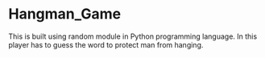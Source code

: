 # Hangman_Game
This is built using random module in Python programming language. In this player has to guess the word to protect man from hanging. 
